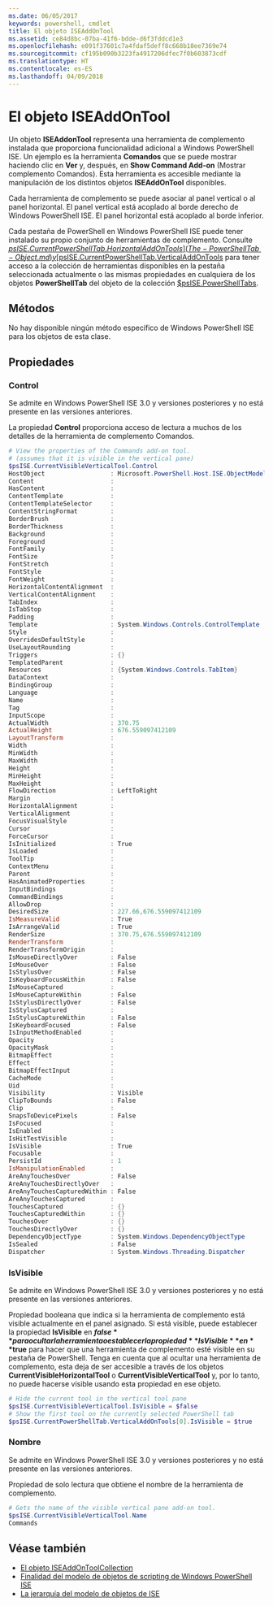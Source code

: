 ```yaml
---
ms.date: 06/05/2017
keywords: powershell, cmdlet
title: El objeto ISEAddOnTool
ms.assetid: ce84d8bc-07ba-41f6-bdde-d6f3fddcd1e3
ms.openlocfilehash: e091f37601c7a4fdaf5deff8c668b18ee7369e74
ms.sourcegitcommit: cf195b090b3223fa4917206dfec7f0b603873cdf
ms.translationtype: HT
ms.contentlocale: es-ES
ms.lasthandoff: 04/09/2018
---
```

# <a name="the-iseaddontool-object"></a>El objeto ISEAddOnTool

Un objeto **ISEAddonTool** representa una herramienta de complemento instalada que proporciona funcionalidad adicional a Windows PowerShell ISE. Un ejemplo es la herramienta **Comandos** que se puede mostrar haciendo clic en **Ver** y, después, en **Show Command Add-on** (Mostrar complemento Comandos). Esta herramienta es accesible mediante la manipulación de los distintos objetos **ISEAddOnTool** disponibles.

Cada herramienta de complemento se puede asociar al panel vertical o al panel horizontal. El panel vertical está acoplado al borde derecho de Windows PowerShell ISE. El panel horizontal está acoplado al borde inferior.

Cada pestaña de PowerShell en Windows PowerShell ISE puede tener instalado su propio conjunto de herramientas de complemento. Consulte [$psISE.CurrentPowerShellTab.HorizontalAddOnTools](The-PowerShellTab-Object.md) y [$psISE.CurrentPowerShellTab.VerticalAddOnTools](The-PowerShellTab-Object.md) para tener acceso a la colección de herramientas disponibles en la pestaña seleccionada actualmente o las mismas propiedades en cualquiera de los objetos **PowerShellTab** del objeto de la colección [$psISE.PowerShellTabs](The-PowerShellTabCollection-Object.md).

## <a name="methods"></a>Métodos

No hay disponible ningún método específico de Windows PowerShell ISE para los objetos de esta clase.

## <a name="properties"></a>Propiedades

### <a name="control"></a>Control

Se admite en Windows PowerShell ISE 3.0 y versiones posteriores y no está presente en las versiones anteriores.

La propiedad **Control** proporciona acceso de lectura a muchos de los detalles de la herramienta de complemento Comandos.

```powershell
# View the properties of the Commands add-on tool.
# (assumes that it is visible in the vertical pane)
$psISE.CurrentVisibleVerticalTool.Control
HostObject                  : Microsoft.PowerShell.Host.ISE.ObjectModelRoot
Content                     :
HasContent                  :
ContentTemplate             :
ContentTemplateSelector     :
ContentStringFormat         :
BorderBrush                 :
BorderThickness             :
Background                  :
Foreground                  :
FontFamily                  :
FontSize                    :
FontStretch                 :
FontStyle                   :
FontWeight                  :
HorizontalContentAlignment  :
VerticalContentAlignment    :
TabIndex                    :
IsTabStop                   :
Padding                     :
Template                    : System.Windows.Controls.ControlTemplate
Style                       :
OverridesDefaultStyle       :
UseLayoutRounding           :
Triggers                    : {}
TemplatedParent             :
Resources                   : {System.Windows.Controls.TabItem}
DataContext                 :
BindingGroup                :
Language                    :
Name                        :
Tag                         :
InputScope                  :
ActualWidth                 : 370.75
ActualHeight                : 676.559097412109
LayoutTransform             :
Width                       :
MinWidth                    :
MaxWidth                    :
Height                      :
MinHeight                   :
MaxHeight                   :
FlowDirection               : LeftToRight
Margin                      :
HorizontalAlignment         :
VerticalAlignment           :
FocusVisualStyle            :
Cursor                      :
ForceCursor                 :
IsInitialized               : True
IsLoaded                    :
ToolTip                     :
ContextMenu                 :
Parent                      :
HasAnimatedProperties       :
InputBindings               :
CommandBindings             :
AllowDrop                   :
DesiredSize                 : 227.66,676.559097412109
IsMeasureValid              : True
IsArrangeValid              : True
RenderSize                  : 370.75,676.559097412109
RenderTransform             :
RenderTransformOrigin       :
IsMouseDirectlyOver         : False
IsMouseOver                 : False
IsStylusOver                : False
IsKeyboardFocusWithin       : False
IsMouseCaptured             :
IsMouseCaptureWithin        : False
IsStylusDirectlyOver        : False
IsStylusCaptured            :
IsStylusCaptureWithin       : False
IsKeyboardFocused           : False
IsInputMethodEnabled        :
Opacity                     :
OpacityMask                 :
BitmapEffect                :
Effect                      :
BitmapEffectInput           :
CacheMode                   :
Uid                         :
Visibility                  : Visible
ClipToBounds                : False
Clip                        :
SnapsToDevicePixels         : False
IsFocused                   :
IsEnabled                   :
IsHitTestVisible            :
IsVisible                   : True
Focusable                   :
PersistId                   : 1
IsManipulationEnabled       :
AreAnyTouchesOver           : False
AreAnyTouchesDirectlyOver   :
AreAnyTouchesCapturedWithin : False
AreAnyTouchesCaptured       :
TouchesCaptured             : {}
TouchesCapturedWithin       : {}
TouchesOver                 : {}
TouchesDirectlyOver         : {}
DependencyObjectType        : System.Windows.DependencyObjectType
IsSealed                    : False
Dispatcher                  : System.Windows.Threading.Dispatcher
```

### <a name="isvisible"></a>IsVisible

Se admite en Windows PowerShell ISE 3.0 y versiones posteriores y no está presente en las versiones anteriores.

Propiedad booleana que indica si la herramienta de complemento está visible actualmente en el panel asignado. Si está visible, puede establecer la propiedad **IsVisible** en **$false** para ocultar la herramienta o establecer la propiedad **IsVisible** en **$true** para hacer que una herramienta de complemento esté visible en su pestaña de PowerShell. Tenga en cuenta que al ocultar una herramienta de complemento, esta deja de ser accesible a través de los objetos **CurrentVisibleHorizontalTool** o **CurrentVisibleVerticalTool** y, por lo tanto, no puede hacerse visible usando esta propiedad en ese objeto.

```powershell
# Hide the current tool in the vertical tool pane
$psISE.CurrentVisibleVerticalTool.IsVisible = $false
# Show the first tool on the currently selected PowerShell tab
$psISE.CurrentPowerShellTab.VerticalAddOnTools[0].IsVisible = $true
```

### <a name="name"></a>Nombre

Se admite en Windows PowerShell ISE 3.0 y versiones posteriores y no está presente en las versiones anteriores.

Propiedad de solo lectura que obtiene el nombre de la herramienta de complemento.

```powershell
# Gets the name of the visible vertical pane add-on tool.
$psISE.CurrentVisibleVerticalTool.Name
Commands
```

## <a name="see-also"></a>Véase también

- [El objeto ISEAddOnToolCollection](The-ISEAddOnToolCollection-Object.md)
- [Finalidad del modelo de objetos de scripting de Windows PowerShell ISE](Purpose-of-the-Windows-PowerShell-ISE-Scripting-Object-Model.md)
- [La jerarquía del modelo de objetos de ISE](The-ISE-Object-Model-Hierarchy.md)
